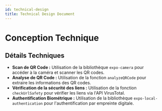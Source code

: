 ```yaml
---
id: technical-design
title: Technical Design Document
---
```


# Conception Technique

## Détails Techniques

- **Scan de QR Code :** Utilisation de la bibliothèque `expo-camera` pour accéder à la caméra et scanner les QR codes.
- **Analyse de QR Code :** Utilisation de la fonction `analyzeQRCode` pour extraire les informations des QR codes.
- **Vérification de la sécurité des liens :** Utilisation de la fonction `checkUrlSafety` pour vérifier les liens via l'API VirusTotal.
- **Authentification Biométrique :** Utilisation de la bibliothèque `expo-local-authentication` pour l'authentification par empreinte digitale.